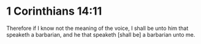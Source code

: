 # 1 Corinthians 14:11

Therefore if I know not the meaning of the voice, I shall be unto him that speaketh a barbarian, and he that speaketh [shall be] a barbarian unto me.